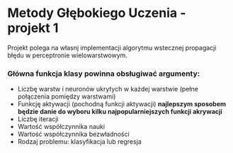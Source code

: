 # Metody Głębokiego Uczenia - projekt 1

Projekt polega na własnj implementacji algorytmu wstecznej propagacji błędu w perceptronie wielowarstwowym.

### Główna funkcja klasy powinna obsługiwać argumenty:
- Liczbę warstw i neuronów ukrytych w każdej warstwie (pełne połączenia pomiędzy warstwami)
- Funkcję aktywacji (pochodną funkcji aktywacji) **najlepszym sposobem będzie danie do wyboru kilku najpopularniejszych funkcji akrywacji**
- Liczbę iteracji
- Wartość współczynnika nauki
- Wartość współczynnika bezwładności
- Rodzaj problemu: klasyfikacja lub regresja
